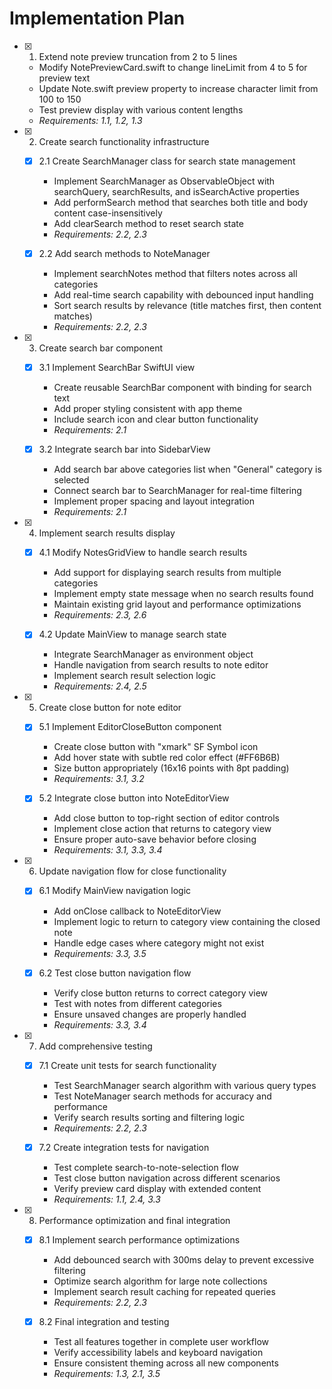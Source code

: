 # Implementation Plan

- [x] 1. Extend note preview truncation from 2 to 5 lines

  - Modify NotePreviewCard.swift to change lineLimit from 4 to 5 for preview text
  - Update Note.swift preview property to increase character limit from 100 to 150
  - Test preview display with various content lengths
  - _Requirements: 1.1, 1.2, 1.3_

- [x] 2. Create search functionality infrastructure

  - [x] 2.1 Create SearchManager class for search state management

    - Implement SearchManager as ObservableObject with searchQuery, searchResults, and isSearchActive properties
    - Add performSearch method that searches both title and body content case-insensitively
    - Add clearSearch method to reset search state
    - _Requirements: 2.2, 2.3_

  - [x] 2.2 Add search methods to NoteManager
    - Implement searchNotes method that filters notes across all categories
    - Add real-time search capability with debounced input handling
    - Sort search results by relevance (title matches first, then content matches)
    - _Requirements: 2.2, 2.3_

- [x] 3. Create search bar component

  - [x] 3.1 Implement SearchBar SwiftUI view

    - Create reusable SearchBar component with binding for search text
    - Add proper styling consistent with app theme
    - Include search icon and clear button functionality
    - _Requirements: 2.1_

  - [x] 3.2 Integrate search bar into SidebarView
    - Add search bar above categories list when "General" category is selected
    - Connect search bar to SearchManager for real-time filtering
    - Implement proper spacing and layout integration
    - _Requirements: 2.1_

- [x] 4. Implement search results display

  - [x] 4.1 Modify NotesGridView to handle search results

    - Add support for displaying search results from multiple categories
    - Implement empty state message when no search results found
    - Maintain existing grid layout and performance optimizations
    - _Requirements: 2.3, 2.6_

  - [x] 4.2 Update MainView to manage search state
    - Integrate SearchManager as environment object
    - Handle navigation from search results to note editor
    - Implement search result selection logic
    - _Requirements: 2.4, 2.5_

- [x] 5. Create close button for note editor

  - [x] 5.1 Implement EditorCloseButton component

    - Create close button with "xmark" SF Symbol icon
    - Add hover state with subtle red color effect (#FF6B6B)
    - Size button appropriately (16x16 points with 8pt padding)
    - _Requirements: 3.1, 3.2_

  - [x] 5.2 Integrate close button into NoteEditorView
    - Add close button to top-right section of editor controls
    - Implement close action that returns to category view
    - Ensure proper auto-save behavior before closing
    - _Requirements: 3.1, 3.3, 3.4_

- [x] 6. Update navigation flow for close functionality

  - [x] 6.1 Modify MainView navigation logic

    - Add onClose callback to NoteEditorView
    - Implement logic to return to category view containing the closed note
    - Handle edge cases where category might not exist
    - _Requirements: 3.3, 3.5_

  - [x] 6.2 Test close button navigation flow
    - Verify close button returns to correct category view
    - Test with notes from different categories
    - Ensure unsaved changes are properly handled
    - _Requirements: 3.3, 3.4_

- [x] 7. Add comprehensive testing

  - [x] 7.1 Create unit tests for search functionality

    - Test SearchManager search algorithm with various query types
    - Test NoteManager search methods for accuracy and performance
    - Verify search results sorting and filtering logic
    - _Requirements: 2.2, 2.3_

  - [x] 7.2 Create integration tests for navigation
    - Test complete search-to-note-selection flow
    - Test close button navigation across different scenarios
    - Verify preview card display with extended content
    - _Requirements: 1.1, 2.4, 3.3_

- [x] 8. Performance optimization and final integration

  - [x] 8.1 Implement search performance optimizations

    - Add debounced search with 300ms delay to prevent excessive filtering
    - Optimize search algorithm for large note collections
    - Implement search result caching for repeated queries
    - _Requirements: 2.2, 2.3_

  - [x] 8.2 Final integration and testing
    - Test all features together in complete user workflow
    - Verify accessibility labels and keyboard navigation
    - Ensure consistent theming across all new components
    - _Requirements: 1.3, 2.1, 3.5_
